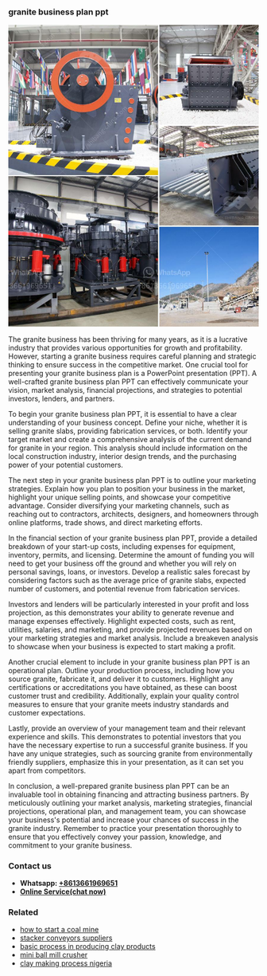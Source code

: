 <h3>granite business plan ppt</h3><img src='1704791580.jpg' alt=''><p>The granite business has been thriving for many years, as it is a lucrative industry that provides various opportunities for growth and profitability. However, starting a granite business requires careful planning and strategic thinking to ensure success in the competitive market. One crucial tool for presenting your granite business plan is a PowerPoint presentation (PPT). A well-crafted granite business plan PPT can effectively communicate your vision, market analysis, financial projections, and strategies to potential investors, lenders, and partners.</p><p>To begin your granite business plan PPT, it is essential to have a clear understanding of your business concept. Define your niche, whether it is selling granite slabs, providing fabrication services, or both. Identify your target market and create a comprehensive analysis of the current demand for granite in your region. This analysis should include information on the local construction industry, interior design trends, and the purchasing power of your potential customers.</p><p>The next step in your granite business plan PPT is to outline your marketing strategies. Explain how you plan to position your business in the market, highlight your unique selling points, and showcase your competitive advantage. Consider diversifying your marketing channels, such as reaching out to contractors, architects, designers, and homeowners through online platforms, trade shows, and direct marketing efforts.</p><p>In the financial section of your granite business plan PPT, provide a detailed breakdown of your start-up costs, including expenses for equipment, inventory, permits, and licensing. Determine the amount of funding you will need to get your business off the ground and whether you will rely on personal savings, loans, or investors. Develop a realistic sales forecast by considering factors such as the average price of granite slabs, expected number of customers, and potential revenue from fabrication services.</p><p>Investors and lenders will be particularly interested in your profit and loss projection, as this demonstrates your ability to generate revenue and manage expenses effectively. Highlight expected costs, such as rent, utilities, salaries, and marketing, and provide projected revenues based on your marketing strategies and market analysis. Include a breakeven analysis to showcase when your business is expected to start making a profit.</p><p>Another crucial element to include in your granite business plan PPT is an operational plan. Outline your production process, including how you source granite, fabricate it, and deliver it to customers. Highlight any certifications or accreditations you have obtained, as these can boost customer trust and credibility. Additionally, explain your quality control measures to ensure that your granite meets industry standards and customer expectations.</p><p>Lastly, provide an overview of your management team and their relevant experience and skills. This demonstrates to potential investors that you have the necessary expertise to run a successful granite business. If you have any unique strategies, such as sourcing granite from environmentally friendly suppliers, emphasize this in your presentation, as it can set you apart from competitors.</p><p>In conclusion, a well-prepared granite business plan PPT can be an invaluable tool in obtaining financing and attracting business partners. By meticulously outlining your market analysis, marketing strategies, financial projections, operational plan, and management team, you can showcase your business's potential and increase your chances of success in the granite industry. Remember to practice your presentation thoroughly to ensure that you effectively convey your passion, knowledge, and commitment to your granite business.</p><h3>Contact us</h3><ul><li><strong>Whatsapp:&nbsp;<a href="https://wa.me/8613661969651">+8613661969651</a></strong></li><li><a href="https://swt.shibang-china.com/?git&amp;zhl&amp;granite business plan ppt"><strong>Online Service(chat now)</strong></a></li></ul><h3>Related</h3><ul><li><a href='how to start a coal mine.md'>how to start a coal mine</a></li><li><a href='stacker conveyors suppliers.md'>stacker conveyors suppliers</a></li><li><a href='basic process in producing clay products.md'>basic process in producing clay products</a></li><li><a href='mini ball mill crusher.md'>mini ball mill crusher</a></li><li><a href='clay making process nigeria.md'>clay making process nigeria</a></li></ul>
